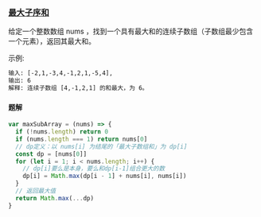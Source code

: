 ### [最大子序和](https://leetcode-cn.com/problems/maximum-subarray/submissions/)

给定一个整数数组 nums ，找到一个具有最大和的连续子数组（子数组最少包含一个元素），返回其最大和。

示例:

```html
输入: [-2,1,-3,4,-1,2,1,-5,4],
输出: 6
解释: 连续子数组 [4,-1,2,1] 的和最大，为 6。
```

#### 题解
```javascript
var maxSubArray = (nums) => {
  if (!nums.length) return 0
  if (nums.length === 1) return nums[0]
  // dp定义：以 nums[i] 为结尾的「最大子数组和」为 dp[i]
  const dp = [nums[0]]
  for (let i = 1; i < nums.length; i++) {
    // dp[i]要么是本身，要么和dp[i-1]组合更大的数
    dp[i] = Math.max(dp[i - 1] + nums[i], nums[i])
  }
  // 返回最大值
  return Math.max(...dp)
}
```
